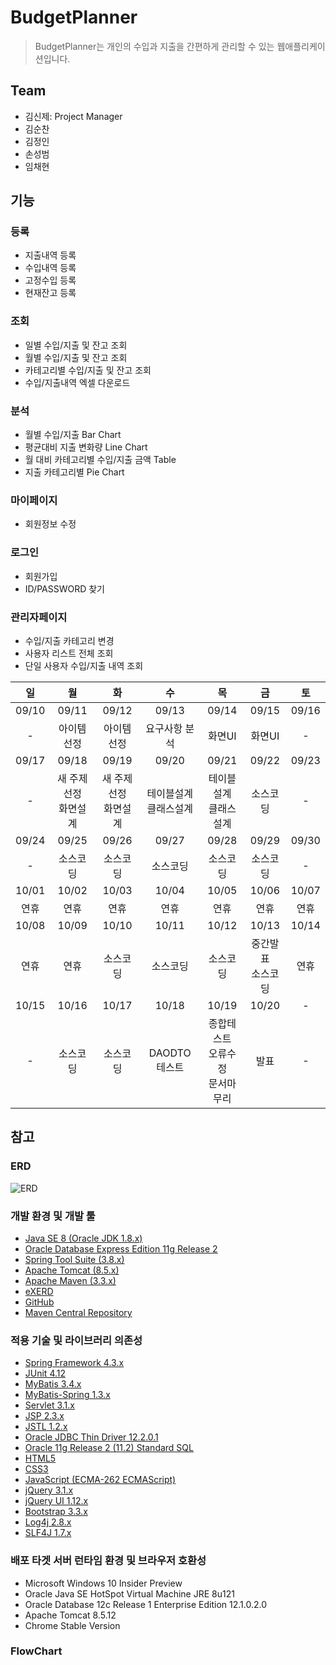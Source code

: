 # BudgetPlanner
>BudgetPlanner는 개인의 수입과 지출을 간편하게 관리할 수 있는 웹애플리케이션입니다.

## Team
- 김신제: Project Manager
- 김순찬
- 김정인
- 손성범
- 임채현


## 기능
### 등록
- 지출내역 등록
- 수입내역 등록
- 고정수입 등록
- 현재잔고 등록

### 조회
- 일별 수입/지출 및 잔고 조회
- 월별 수입/지출 및 잔고 조회
- 카테고리별 수입/지출 및 잔고 조회
- 수입/지출내역 엑셀 다운로드

### 분석
- 월별 수입/지출 Bar Chart
- 평균대비 지출 변화량 Line Chart
- 월 대비 카테고리별 수입/지출 금액 Table
- 지출 카테고리별 Pie Chart

### 마이페이지
- 회원정보 수정

### 로그인
- 회원가입
- ID/PASSWORD 찾기

### 관리자페이지
- 수입/지출 카테고리 변경
- 사용자 리스트 전체 조회
- 단일 사용자 수입/지출 내역 조회

|일|월|화|수|목|금|토|
|:---:|:---:|:---:|:---:|:---:|:---:|:---:|
|09/10|09/11|09/12|09/13|09/14|09/15|09/16|
|-|아이템선정|아이템선정|요구사항 분석|화면UI|화면UI|-|
|09/17|09/18|09/19|09/20|09/21|09/22|09/23|
|-|새 주제선정<br>화면설계|새 주제선정<br>화면설계|테이블설계<br>클래스설계|테이블설계<br>클래스설계|소스코딩|-|
|09/24|09/25|09/26|09/27|09/28|09/29|09/30|
|-|소스코딩|소스코딩|소스코딩|소스코딩|소스코딩|-|
|10/01|10/02|10/03|10/04|10/05|10/06|10/07|
|연휴|연휴|연휴|연휴|연휴|연휴|연휴|
|10/08|10/09|10/10|10/11|10/12|10/13|10/14|
|연휴|연휴|소스코딩|소스코딩|소스코딩|중간발표<br>소스코딩|연휴|
|10/15|10/16|10/17|10/18|10/19|10/20|-|
|-|소스코딩|소스코딩|DAODTO 테스트|종합테스트<br>오류수정<br>문서마무리|발표|-|

## 참고

### ERD
![ERD](https://github.com/dahyoun-daddy/Yedda/blob/master/3%EC%A1%B0_ERD.PNG)

### 개발 환경 및 개발 툴
- [Java SE 8 (Oracle JDK 1.8.x)](http://www.oracle.com/technetwork/java/javase/downloads)
- [Oracle Database Express Edition 11g Release 2](http://www.oracle.com/technetwork/database/database-technologies/express-edition/downloads)
- [Spring Tool Suite (3.8.x)](http://spring.io/tools/sts/all)
- [Apache Tomcat (8.5.x)](http://tomcat.apache.org)
- [Apache Maven (3.3.x)](http://maven.apache.org)
- [eXERD](http://exerd.com)
- [GitHub](http://github.com)
- [Maven Central Repository](http://maven.org)

### 적용 기술 및 라이브러리 의존성
- [Spring Framework 4.3.x](http://projects.spring.io/spring-framework)
- [JUnit 4.12](http://junit.org/junit4)
- [MyBatis 3.4.x](http://www.mybatis.org/mybatis-3)
- [MyBatis-Spring 1.3.x](http://www.mybatis.org/spring)
- [Servlet 3.1.x](http://jcp.org/en/jsr/detail?id=340)
- [JSP 2.3.x](http://jcp.org/en/jsr/detail?id=245)
- [JSTL 1.2.x](http://jcp.org/en/jsr/detail?id=52)
- [Oracle JDBC Thin Driver 12.2.0.1](http://www.oracle.com/technetwork/database/features/jdbc/jdbc-ucp-122-3110062.html)
- [Oracle 11g Release 2 (11.2) Standard SQL](http://docs.oracle.com/cd/E11882_01/server.112/e41084/ap_standard_sql.htm)
- [HTML5](http://w3.org/TR/html5)
- [CSS3](http://w3.org/TR/CSS)
- [JavaScript (ECMA-262 ECMAScript)](http://ecma-international.org/publications/standards/Ecma-262.htm)
- [jQuery 3.1.x](http://jquery.com)
- [jQuery UI 1.12.x](http://jqueryui.com)
- [Bootstrap 3.3.x](http://bootstrapk.com)
- [Log4j 2.8.x](http://logging.apache.org/log4j)
- [SLF4J 1.7.x](http://slf4j.org)

### 배포 타겟 서버 런타임 환경 및 브라우저 호환성
- Microsoft Windows 10 Insider Preview
- Oracle Java SE HotSpot Virtual Machine JRE 8u121
- Oracle Database 12c Release 1 Enterprise Edition 12.1.0.2.0
- Apache Tomcat 8.5.12
- Chrome Stable Version

### FlowChart


